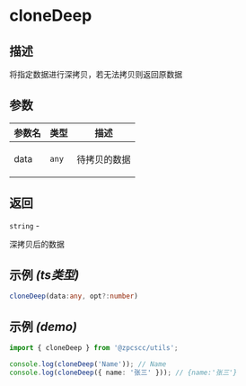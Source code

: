 # cloneDeep

## 描述

<p>将指定数据进行深拷贝，若无法拷贝则返回原数据</p>

## 参数

| 参数名 | 类型             | 描述                |
| ------ | ---------------- | ------------------- |
| data   | <code>any</code> | <p>待拷贝的数据</p> |

## 返回

<code>string</code> - <p>深拷贝后的数据</p>

## 示例 _(ts类型)_

```typescript
cloneDeep(data:any, opt?:number)
```

## 示例 _(demo)_

```typescript
import { cloneDeep } from '@zpcscc/utils';

console.log(cloneDeep('Name')); // Name
console.log(cloneDeep({ name: '张三' })); // {name:'张三'}
```
